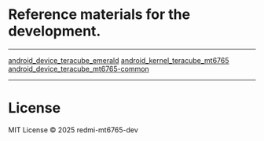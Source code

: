 # Reference materials for the development.

---

[android_device_teracube_emerald](https://gitlab.e.foundation/e/devices/android_device_teracube_emerald)
[android_kernel_teracube_mt6765](https://gitlab.e.foundation/e/devices/android_kernel_teracube_mt6765)
[android_device_teracube_mt6765-common](https://gitlab.e.foundation/e/devices/android_device_teracube_mt6765-common)

---

# License
MIT License © 2025 redmi-mt6765-dev
